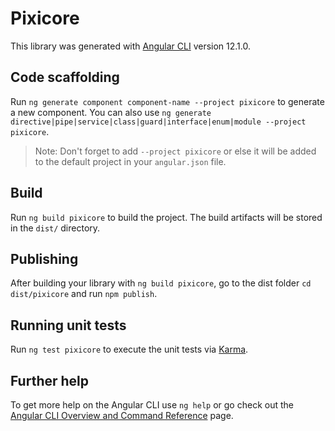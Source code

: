 # Pixicore

This library was generated with [Angular CLI](https://github.com/angular/angular-cli) version 12.1.0.

## Code scaffolding

Run `ng generate component component-name --project pixicore` to generate a new component. You can also use `ng generate directive|pipe|service|class|guard|interface|enum|module --project pixicore`.
> Note: Don't forget to add `--project pixicore` or else it will be added to the default project in your `angular.json` file. 

## Build

Run `ng build pixicore` to build the project. The build artifacts will be stored in the `dist/` directory.

## Publishing

After building your library with `ng build pixicore`, go to the dist folder `cd dist/pixicore` and run `npm publish`.

## Running unit tests

Run `ng test pixicore` to execute the unit tests via [Karma](https://karma-runner.github.io).

## Further help

To get more help on the Angular CLI use `ng help` or go check out the [Angular CLI Overview and Command Reference](https://angular.io/cli) page.
